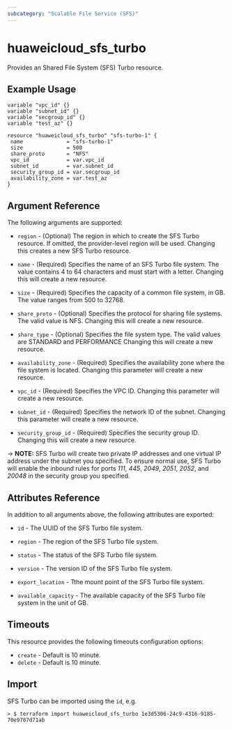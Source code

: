 ```yaml
---
subcategory: "Scalable File Service (SFS)"
---
```


# huaweicloud\_sfs\_turbo

Provides an Shared File System (SFS) Turbo resource.

## Example Usage

 ```hcl
variable "vpc_id" {}
variable "subnet_id" {}
variable "secgroup_id" {}
variable "test_az" {}

resource "huaweicloud_sfs_turbo" "sfs-turbo-1" {
  name              = "sfs-turbo-1"
  size              = 500
  share_proto       = "NFS"
  vpc_id            = var.vpc_id
  subnet_id         = var.subnet_id
  security_group_id = var.secgroup_id
  availability_zone = var.test_az
}
 ```

## Argument Reference
The following arguments are supported:

* `region` - (Optional) The region in which to create the SFS Turbo resource. If omitted, the provider-level region will be used. Changing this creates a new SFS Turbo resource.

* `name` - (Required) Specifies the name of an SFS Turbo file system. The value contains 4 to 64
  characters and must start with a letter. Changing this will create a new resource.

* `size` - (Required) Specifies the capacity of a common file system, in GB. The value ranges from 500 to 32768.

* `share_proto` - (Optional) Specifies the protocol for sharing file systems. The valid value is NFS.
  Changing this will create a new resource.

* `share_type` - (Optional) Specifies the file system type. The valid values are STANDARD and PERFORMANCE
  Changing this will create a new resource.

* `availability_zone` - (Required) Specifies the availability zone where the file system is located.
  Changing this parameter will create a new resource.

* `vpc_id` - (Required) Specifies the VPC ID. Changing this parameter will create a new resource.

* `subnet_id` - (Required) Specifies the network ID of the subnet. Changing this parameter will create a new resource.

* `security_group_id` - (Required) Specifies the security group ID. Changing this will create a new resource.

-> **NOTE:**
  SFS Turbo will create two private IP addresses and one virtual IP address under the subnet you specified.
  To ensure normal use, SFS Turbo will enable the inbound rules for ports *111*, *445*, *2049*, *2051*, *2052*,
  and *20048* in the security group you specified.

## Attributes Reference
In addition to all arguments above, the following attributes are exported:

* `id` - The UUID of the SFS Turbo file system.

* `region` - The region of the SFS Turbo file system.

* `status` - The status of the SFS Turbo file system.

* `version` - The version ID of the SFS Turbo file system.

* `export_location` - Tthe mount point of the SFS Turbo file system.

* `available_capacity` - The available capacity of the SFS Turbo file system in the unit of GB.


## Timeouts
This resource provides the following timeouts configuration options:
- `create` - Default is 10 minute.
- `delete` - Default is 10 minute.

## Import

SFS Turbo can be imported using the `id`, e.g.

```
> $ terraform import huaweicloud_sfs_turbo 1e3d5306-24c9-4316-9185-70e9787d71ab
```
   
